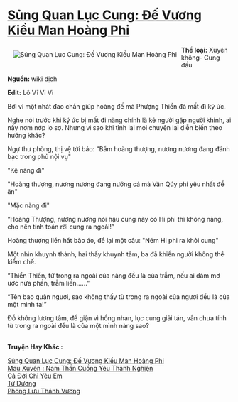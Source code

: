 <a href="https://utruyen.com/truyen/sung-quan-luc-cung-de-vuong-kieu-man-hoang-phi/17587/" title="Sủng Quan Lục Cung: Đế Vương Kiều Man Hoàng Phi"><h1>Sủng Quan Lục Cung: Đế Vương Kiều Man Hoàng Phi</h1></a><div style="display:table"><img align="right" style="float: left; padding: 10px;" src="https://utruyen.com/images/story/200x260/sung-quan-luc-cung-de-vuong-kieu-man-hoang-phi.jpg" alt="Sủng Quan Lục Cung: Đế Vương Kiều Man Hoàng Phi"><b>Thể loại:</b> Xuyên không- Cung đấu<p></p><b>Nguồn: </b>wiki dịch<p></p><b>Edit:</b> Lô Vĩ Vi Vi<p></p>Bởi vì một nhát đao chắn giúp hoàng đế mà Phượng Thiển đã mất đi ký ức.<p></p>Nghe nói trước khi ký ức bị mất đi nàng chính là kẻ người gặp người khinh, ai nấy nơm nớp lo sợ. Nhưng vì sao khi tỉnh lại mọi chuyện lại diễn biến theo hướng khác?<p></p>Ngự thư phòng, thị vệ tới báo: "Bẩm hoàng thượng, nương nương đang đánh bạc trong phủ nội vụ"<p></p>"Kệ nàng đi"<p></p>"Hoàng thượng, nương nương đang nướng cá mà Vân Qúy phí yêu nhất để ăn"<p></p>"Mặc nàng đi"<p></p>“Hoàng Thượng, nương nương nói hậu cung này có Hi phi thì không nàng, cho nên tính toán rời cung ra ngoài!”<p></p>Hoàng thượng liền hất bào áo, để lại một câu: "Ném Hi phi ra khỏi cung"<p></p>Một nhìn khuynh thành, hai thấy khuynh tâm, ba đã khiến người không thể kiềm chế.<p></p>“Thiển Thiển, từ trong ra ngoài của nàng đều là của trẫm, nếu ai dám mơ ước nửa phần, trẫm liền……”<p></p>“Tên bạo quân ngươi, sao không thấy từ trong ra ngoài của ngươi đều là của một mình ta!”<p></p>Đồ không lương tâm, đế giận vì hồng nhan, lục cung giải tán, vẫn chưa tính từ trong ra ngoài đều là của một mình nàng sao?</div><p><br><b>Truyện Hay Khác :</b></p><a href="https://utruyen.com/truyen/sung-quan-luc-cung-de-vuong-kieu-man-hoang-phi/17587/" alt="Sủng Quan Lục Cung: Đế Vương Kiều Man Hoàng Phi">Sủng Quan Lục Cung: Đế Vương Kiều Man Hoàng Phi</a><br/><a href="https://utruyen.com/truyen/mau-xuyen-nam-than-cuong-yeu-thanh-nghien/19509/" alt="Mau Xuyên : Nam Thần Cuồng Yêu Thành Nghiện">Mau Xuyên : Nam Thần Cuồng Yêu Thành Nghiện</a><br/><a href="https://github.com/quanluxury/ngontinhhot/tree/master/truyenhay/19170" alt="Cả Đời Chỉ Yêu Em">Cả Đời Chỉ Yêu Em</a><br/><a href="https://github.com/quanluxury/ngontinhhot/tree/master/truyenhay/17544" alt="Tử Dương">Tử Dương</a><br/><a href="https://images.google.td/url?q=https%3A%2F%2Futruyen.com%2Ftruyen%2Fphong-luu-thanh-vuong%2F17610%2F" alt="Phong Lưu Thánh Vương">Phong Lưu Thánh Vương</a><br/>